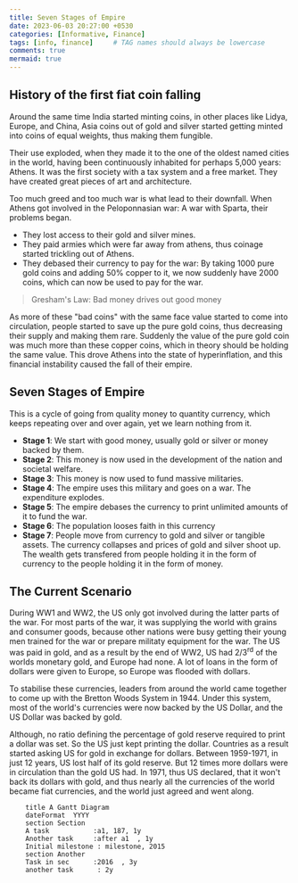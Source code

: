 ```yaml
---
title: Seven Stages of Empire
date: 2023-06-03 20:27:00 +0530
categories: [Informative, Finance]
tags: [info, finance]     # TAG names should always be lowercase
comments: true
mermaid: true
---
```


## History of the first fiat coin falling

 Around the same time India started minting coins, in other places like Lidya, Europe, and China, Asia coins out of gold and silver started getting minted into coins of equal weights, thus making them fungible.

 Their use exploded, when they made it to the one of the oldest named cities in the world, having been continuously inhabited for perhaps 5,000 years: Athens. It was the first society with a tax system and a free market. They have created great pieces of art and architecture.

 Too much greed and too much war is what lead to their downfall. When Athens got involved in the Peloponnasian war: A war with Sparta, their problems began.
  - They lost access to their gold and silver mines.
  - They paid armies which were far away from athens, thus coinage started trickling out of Athens.
  - They debased their currency to pay for the war: By taking 1000 pure gold coins and adding 50% copper to it, we now suddenly have 2000 coins, which can now be used to pay for the war.

> Gresham's Law: Bad money drives out good money

As more of these "bad coins" with the same face value started to come into circulation, people started to save up the pure gold coins, thus decreasing their supply and making them rare. Suddenly the value of the pure gold coin was much more than these copper coins, which in theory should be holding the same value. This drove Athens into the state of hyperinflation, and this financial instability caused the fall of their empire. 

## Seven Stages of Empire

This is a cycle of going from quality money to quantity currency, which keeps repeating over and over again, yet we learn nothing from it.

- **Stage 1**: We start with good money, usually gold or silver or money backed by them.
- **Stage 2**: This money is now used in the development of the nation and societal welfare.
- **Stage 3**: This money is now used to fund massive militaries.
- **Stage 4**: The empire uses this military and goes on a war. The expenditure explodes.
- **Stage 5**: The empire debases the currency to print unlimited amounts of it to fund the war.
- **Stage 6**: The population looses faith in this currency 
- **Stage 7**: People move from currency to gold and silver or tangible assets. The currency collapses and prices of gold and silver shoot up. The wealth gets transfered from people holding it in the form of currency to the people holding it in the form of money.

## The Current Scenario
During WW1 and WW2, the US only got involved during the latter parts of the war. For most parts of the war, it was supplying the world with grains and consumer goods, because other nations were busy getting their young men trained for the war or prepare militaty equipment for the war. The US was paid in gold, and as a result by the end of WW2, US had 2/3<sup>rd</sup> of the worlds monetary gold, and Europe had none. A lot of loans in the form of dollars were given to Europe, so Europe was flooded with dollars.

To stabilise these currencies, leaders from around the world came together to come up with the Bretton Woods System in 1944. Under this system, most of the world's currencies were now backed by the US Dollar, and the US Dollar was backed by gold.

Although, no ratio defining the percentage of gold reserve required to print a dollar was set. So the US just kept printing the dollar. Countries as a result started asking US for gold in exchange for dollars. Between 1959-1971, in just 12 years, US lost half of its gold reserve. But 12 times more dollars were in circulation than the gold US had. In 1971, thus US declared, that it won't back its dollars with gold, and thus nearly all the currencies of the world became fiat currencies, and the world just agreed and went along.

```mermaid
    title A Gantt Diagram
    dateFormat  YYYY
    section Section
    A task           :a1, 187, 1y
    Another task     :after a1  , 1y
    Initial milestone : milestone, 2015
    section Another
    Task in sec      :2016  , 3y
    another task      : 2y
```